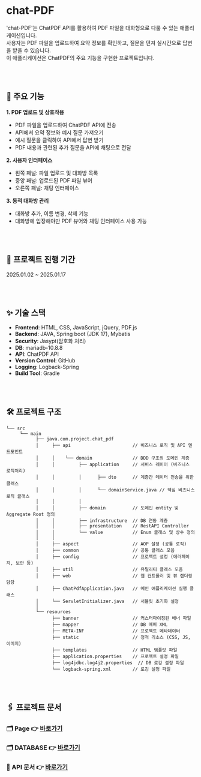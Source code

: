 # chat-PDF
'chat-PDF'는 ChatPDF API를 활용하여 PDF 파일을 대화형으로 다룰 수 있는 애플리케이션입니다. <br>
사용자는 PDF 파일을 업로드하여 요약 정보를 확인하고, 질문을 던져 실시간으로 답변을 받을 수 있습니다. <br>
이 애플리케이션은 ChatPDF의 주요 기능을 구현한 프로젝트입니다. 

<br>
<br>

## 🔎 주요 기능
**1. PDF 업로드 및 상호작용**
- PDF 파일을 업로드하여 ChatPDF API에 전송
- API에서 요약 정보와 예시 질문 가져오기 
- 예시 질문을 클릭하여 API에서 답변 받기 
- PDF 내용과 관련된 추가 질문을 API에 채팅으로 전달

**2. 사용자 인터페이스**
- 왼쪽 패널: 파일 업로드 및 대화방 목록
- 중앙 패널: 업로드된 PDF 파일 뷰어
- 오른쪽 패널: 채팅 인터페이스

**3. 동적 대화방 관리**
- 대화방 추가, 이름 변경, 삭제 기능
- 대화방에 입장해야만 PDF 뷰어와 채팅 인터페이스 사용 가능

<br>
<br>

## 📆 프로젝트 진행 기간
2025.01.02 ~ 2025.01.17

<br>
<br>

## ✨ 기술 스택
- **Frontend**: HTML, CSS, JavaScript, jQuery, PDF.js
- **Backend**: JAVA, Spring boot (JDK 17), Mybatis
- **Security**: Jasypt(암호화 처리)
- **DB**: mariadb-10.8.8
- **API**: ChatPDF API
- **Version Control**: GitHub
- **Logging**: Logback-Spring
- **Build Tool**: Gradle

<br>
<br>

## 🛠️ 프로젝트 구조
```
└── src
     └── main
           ├── java.com.project.chat_pdf
           │     ├── api                       // 비즈니스 로직 및 API 엔드포인트
           │     │    └── domain               // DDD 구조의 도메인 계층
           │     │         ├── application     // 서비스 레이어 (비즈니스 로직처리)
           │     │         │      ├── dto      // 계층간 데이터 전송을 위한 클래스
           │     │         │      └── domainService.java // 핵심 비즈니스 로직 클래스
           │     │         │
           │     │         ├── domain          // 도메인 entity 및 Aggregate Root 정의
           │     │         ├── infrastructure  // DB 연동 계층
           │     │         ├── presentation    // RestAPI Controller
           │     │         └── value           // Enum 클래스 및 상수 정의
           │     │
           │     ├── aspect                    // AOP 설정 (공통 로직)
           │     ├── common                    // 공통 클래스 모음
           │     ├── config                    // 프로젝트 설정 (에러페이지, 보안 등)
           │     ├── util                      // 유틸리티 클래스 모음
           │     ├── web                       // 웹 컨트롤러 및 뷰 렌더링 담당
           │     ├── ChatPdfApplication.java   // 메인 애플리케이션 실행 클래스
           │     └── ServletInitializer.java   // 서블릿 초기화 설정
           │
           └── resources
                 ├── banner                    // 커스터마이징된 배너 파일
                 ├── mapper                    // DB 매퍼 XML
                 ├── META-INF                  // 프로젝트 메타데이터
                 ├── static                    // 정적 리소스 (CSS, JS, 이미지)
                 ├── templates                 // HTML 템플릿 파일
                 ├── application.properties    // 프로젝트 설정 파일
                 ├── log4jdbc.log4j2.properties  // DB 로깅 설정 파일
                 └── logback-spring.xml        // 로깅 설정 파일
```

<br>
<br>

## 🖇️ 프로젝트 문서
### 🗂️ Page 👉 [바로가기](docs/page.md)
### 🗂️ DATABASE 👉 [바로가기](docs/database.md)
### 📑 API 문서 👉 [바로가기](docs/api.md)